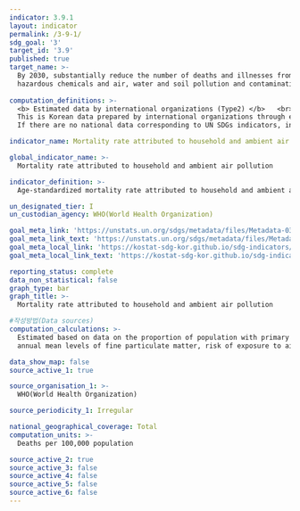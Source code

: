 ```yaml
---
indicator: 3.9.1
layout: indicator
permalink: /3-9-1/
sdg_goal: '3'
target_id: '3.9'
published: true
target_name: >-
  By 2030, substantially reduce the number of deaths and illnesses from
  hazardous chemicals and air, water and soil pollution and contamination
  
computation_definitions: >-
  <b> Estimated data by international organizations (Type2) </b>   <br>
  This is Korean data prepared by international organizations through estimation and modeling. <br>
  If there are no national data corresponding to UN SDGs indicators, international data are available for monitoring.

indicator_name: Mortality rate attributed to household and ambient air pollution

global_indicator_name: >-
  Mortality rate attributed to household and ambient air pollution

indicator_definition: >-
  Age-standardized mortality rate attributed to household and ambient air pollution per 100,000 population

un_designated_tier: I
un_custodian_agency: WHO(World Health Organization)

goal_meta_link: 'https://unstats.un.org/sdgs/metadata/files/Metadata-03-09-01.pdf'
goal_meta_link_text: 'https://unstats.un.org/sdgs/metadata/files/Metadata-03-09-01.pdf'
goal_meta_local_link: 'https://kostat-sdg-kor.github.io/sdg-indicators/public/data/Metadata-03-09-01_ENG.pdf'
goal_meta_local_link_text: 'https://kostat-sdg-kor.github.io/sdg-indicators/public/data/Metadata-03-09-01_ENG.pdf'

reporting_status: complete
data_non_statistical: false
graph_type: bar
graph_title: >-
  Mortality rate attributed to household and ambient air pollution

#작성방법(Data sources)
computation_calculations: >-
  Estimated based on data on the proportion of population with primary reliance on clean fuels,
  annual mean levels of fine particulate matter, risk of exposure to air pollution, and deaths attributed to diseases, etc. 

data_show_map: false
source_active_1: true

source_organisation_1: >- 
  WHO(World Health Organization)

source_periodicity_1: Irregular

national_geographical_coverage: Total
computation_units: >-
  Deaths per 100,000 population

source_active_2: true
source_active_3: false
source_active_4: false
source_active_5: false
source_active_6: false
---
```

